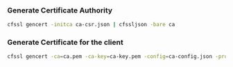 ### Generate Certificate Authority

```bash
cfssl gencert -initca ca-csr.json | cfssljson -bare ca
```

### Generate Certificate for the client

```bash
cfssl gencert -ca=ca.pem -ca-key=ca-key.pem -config=ca-config.json -profile=demo api-nginx-khulnasoft-pvt-csr.json | cfssljson -bare api-nginx-khulnasoft-pvt
```
